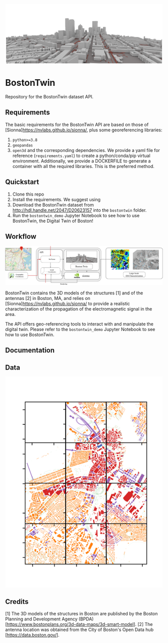 ![alt text](images/BOS_G_5_render.png "Boston Twin")

# BostonTwin
Repository for the BostonTwin dataset API.

## Requirements
The basic requirements for the BostonTwin API are based on those of [Sionna]<https://nvlabs.github.io/sionna/>, plus some georeferencing libraries:
1. `python>=3.8`
2. `geopandas`
3. `open3d`
and the corresponding dependencies.
We provide a yaml file for reference (`requirements.yaml`) to create a python/conda/pip virtual environment.
Additionally, we  provide a DOCKERFILE to generate a container with all the required libraries. This is the preferred method.

## Quickstart
1. Clone this repo
2. Install the requirements. We suggest using 
3. Download the BostonTwin dataset from <http://hdl.handle.net/2047/D20623157> into the `bostontwin` folder.
4. Run the `bostontwin_demo` Jupyter Notebook to see how to use BostonTwin, the Digital Twin of Boston!

## Workflow

![alt text](images/workflow.png "Workflow")

BostonTwin contains the 3D models of the structures [1] and of the antennas [2] in Boston, MA, and relies on [Sionna]<https://nvlabs.github.io/sionna/> to provide a realistic characterization of the propagation of the electromagnetic signal in the area.

The API offers geo-referencing tools to interact with and manipulate the digital twin. Please refer to the `bostontwin_demo` Jupyter Notebook to see how to use BostonTwin.

## Documentation

## Data

![alt text](images/LOD_img.png "LOD")


## Credits
[1] The 3D models of the structures in Boston are published by the Boston Planning and Development Agency (BPDA) [<https://www.bostonplans.org/3d-data-maps/3d-smart-model>].
[2] The antenna location was obtained from the City of Boston's Open Data hub [<https://data.boston.gov/>].
